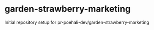 # garden-strawberry-marketing

Initial repository setup for pr-poehali-dev/garden-strawberry-marketing